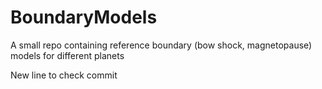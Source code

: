 # BoundaryModels
A small repo containing reference boundary (bow shock, magnetopause) models for different planets

New line to check commit
